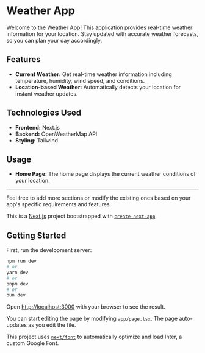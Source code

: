 # Weather App

Welcome to the Weather App! This application provides real-time weather information for your location. Stay updated with accurate weather forecasts, so you can plan your day accordingly.

## Features

- **Current Weather:** Get real-time weather information including temperature, humidity, wind speed, and conditions.
- **Location-based Weather:** Automatically detects your location for instant weather updates.

## Technologies Used

- **Frontend:** Next.js
- **Backend:** OpenWeatherMap API
- **Styling:** Tailwind

## Usage

- **Home Page:** The home page displays the current weather conditions of your location.

---

Feel free to add more sections or modify the existing ones based on your app's specific requirements and features.

This is a [Next.js](https://nextjs.org/) project bootstrapped with [`create-next-app`](https://github.com/vercel/next.js/tree/canary/packages/create-next-app).

## Getting Started

First, run the development server:

```bash
npm run dev
# or
yarn dev
# or
pnpm dev
# or
bun dev
```

Open [http://localhost:3000](http://localhost:3000) with your browser to see the result.

You can start editing the page by modifying `app/page.tsx`. The page auto-updates as you edit the file.

This project uses [`next/font`](https://nextjs.org/docs/basic-features/font-optimization) to automatically optimize and load Inter, a custom Google Font.

